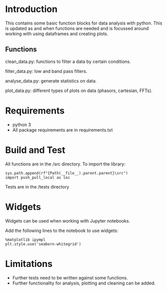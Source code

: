 # Introduction 
This contains some basic function blocks for data analysis with python. This is updated as and when functions are needed and is focussed around working with using dataframes and creating plots. 

## Functions
clean_data.py: functions to filter a data by certain conditions.

filter_data.py: low and band pass filters.

analyse_data.py: generate statistics on data.

plot_data.py: different types of plots on data (phasors, cartesian, FFTs).


# Requirements
- python 3
- All package requirements are in requirements.txt


# Build and Test
All functions are in the /src directory. To import the library: 
```
sys.path.append(rf"{Path(__file__).parent.parent}\src")
import push_pull_local as loc 
```
Tests are in the /tests directory

# Widgets
Widgets can be used when working with Jupyter notebooks.

Add the following lines to the notebook to use widgets:
```
%matplotlib ipympl
plt.style.use('seaborn-whitegrid')
```

# Limitations
- Further tests need to be written against some functions.
- Further functionality for analysis, plotting and cleaning can be added. 
